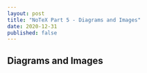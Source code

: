 ```yaml
---
layout: post
title: "NoTeX Part 5 - Diagrams and Images"
date: 2020-12-31
published: false
---
```


## Diagrams and Images
